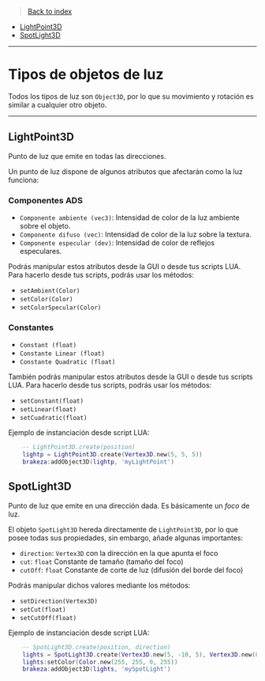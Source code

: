 > [Back to index](https://github.com/rzeronte/brakeza3d/blob/master/doc/00-index.md)

- [LightPoint3D](#lightpoint3d)
- [SpotLight3D](#spotlight3d)

---

# Tipos de objetos de luz

Todos los tipos de luz son ``Object3D``, por lo que su movimiento y rotación es similar a cualquier otro objeto.

---
## LightPoint3D

Punto de luz que emite en todas las direcciones.

Un punto de luz dispone de algunos atributos que afectarán como la luz funciona:

### Componentes ADS

- `Componente ambiente (vec3)`: Intensidad de color de la luz ambiente sobre el objeto.
- `Componente difuso (vec)`: Intensidad de color de la luz sobre la textura.
- `Componente especular (dev)`: Intensidad de color de reflejos especulares.

Podrás manipular estos atributos desde la GUI o desde tus scripts LUA. Para hacerlo desde tus scripts,
podrás usar los métodos:

- `setAmbient(Color)`
- `setColor(Color)`
- `setColorSpecular(Color)`

### Constantes

- `Constant (float)`
- `Constante Linear (float)`
- `Constante Quadratic (float)`

También podrás manipular estos atributos desde la GUI o desde tus scripts LUA. Para hacerlo desde tus scripts,
podrás usar los métodos:

- `setConstant(float)`
- `setLinear(float)`
- `setCuadratic(float)`

Ejemplo de instanciación desde script LUA:

```lua
    -- LightPoint3D.create(position)
    lightp = LightPoint3D.create(Vertex3D.new(5, 5, 5))
    brakeza:addObject3D(lightp, 'myLightPoint')
```
## SpotLight3D

Punto de luz que emite en una dirección dada. Es básicamente un *foco* de luz.

El objeto `SpotLight3D` hereda directamente de `LightPoint3D`, por lo que posee todas
sus propiedades, sin embargo, añade algunas importantes:

- `direction`: `Vertex3D` con la dirección en la que apunta el foco
- `cut`: `float` Constante de tamaño (tamaño del foco)
- `cutOff`: `float` Constante de corte de luz (difusión del borde del foco)

Podrás manipular dichos valores mediante los métodos:

- `setDirection(Vertex3D)`
- `setCut(float)`
- `setCutOff(float)`

Ejemplo de instanciación desde script LUA:

```lua
    -- SpotLight3D.create(position, direction)
    lights = SpotLight3D.create(Vertex3D.new(5, -10, 5), Vertex3D.new(0, 0, 1))
    lights:setColor(Color.new(255, 255, 0, 255))
    brakeza:addObject3D(lights, 'mySpotLight')
```

